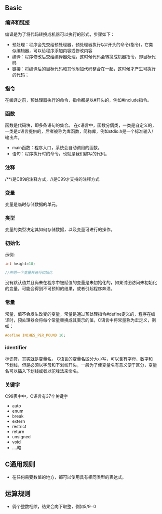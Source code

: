 ## Basic
### 编译和链接
编译是为了将代码转换成机器可以执行的形式，步骤如下：
- 预处理：程序会先交给预处理器，预处理器执行以#开头的命令(指令)，它类似编辑器，可以给程序添加内容或修改内容
- 编译：程序修改后交给编译器处理，这时候代码会转换成机器指令，即目标代码
- 链接：将编译后的目标代码和其他附加代码整合在一起，这时候才产生可执行的代码；

### 指令
在编译之前，预处理器执行的命令，指令都是以#开头的，例如#include指令。

### 函数
函数是代码块，即多条语句的集合。
在c语言中，函数分俩类，一类是自定义的，一类是c语言提供的，后者被称为库函数，简称库，例如stdio.h是一个标准输入/输出库。

- main函数：程序入口，系统会自动调用的函数。
- 语句：程序执行时的命令，也就是我们编写的代码。

### 注释
/**/是C89的注释方式，//是C99才支持的注释方式

### 变量
变量是临时存储数据的单元。

### 类型
变量的类型决定其如何存储数据，以及变量可进行的操作。

### 初始化
示例:
```c
int height=10;

//声明一个变量并进行初始化
```
没有默认值并且尚未在程序中被赋值的变量是未初始化的，如果试图访问未初始化的变量，可能会得到不可预知的结果，或者引起程序奔溃。

### 常量
常量，值不会发生改变的变量，常量是通过预处理指令#define定义的，程序在编译时，预处理器会将每个常量替换成其表示的值，C语言中将常量称为宏定义，例如：
```c
#define INCHES_PER_POUND 16;
```

### identifier
标识符，其实就是变量名。
C语言的变量名区分大小写，可以含有字母、数字和下划线，但是必须以字母和下划线开头，一般为了使变量名有意义便于区分，变量名可以插入下划线或者以驼峰法来命名。

### 关键字
C99表中中，C语言有37个关键字
- auto
- enum
- break
- extern
- restrict
- return
- unsigned
- void
- ....略	

## C通用规则
- 在任何需要数值的地方，都可以使用具有相同类型的表达式。


## 运算规则
- 俩个整数相除，结果会向下取整，例如5/9=0